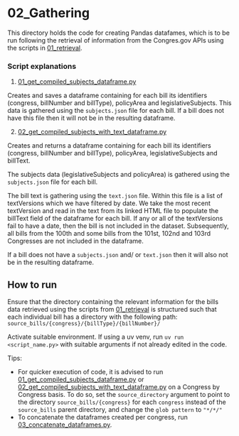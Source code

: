 # 02_Gathering
This directory holds the code for creating Pandas datafames, which is to be run following the retrieval of information from the Congres.gov APIs using the scripts in [01_retrieval](../01_retrieval).

### Script explanations
1. [01_get_compiled_subjects_dataframe.py](01_get_compiled_subjects_dataframe.py) 

Creates and saves a dataframe containing for each bill its identifiers (congress, billNumber and billType), policyArea and legislativeSubjects. This data is gathered using the `subjects.json` file for each bill. If a bill does not have this file then it will not be in the resulting dataframe.

2. [02_get_compiled_subjects_with_text_dataframe.py](02_get_compiled_subjects_with_text_dataframe.py)

Creates and returns a dataframe containing for each bill its identifiers (congress, billNumber and billType), policyArea, legislativeSubjects and billText. 

The subjects data (legislativeSubjects and policyArea) is gathered using the `subjects.json` file for each bill. 

The bill text is gathering using the `text.json` file. Within this file is a list of textVersions which we have filtered by date. We take the most recent textVersion and read in the text from its linked HTML file to populate the billText field of the dataframe for each bill. If any or all of the textVersions fail to have a date, then the bill is not included in the dataset. Subsequently, all bills from the 100th and some bills from the 101st, 102nd and 103rd Congresses are not included in the dataframe.

If a bill does not have a `subjects.json` and/ or `text.json` then it will also not be in the resulting dataframe.


## How to run

Ensure that the directory containing the relevant information for the bills data retrieved using the scripts from [01_retrieval](../01_retrieval) is structured such that each individual bill has a directory with the following path: `source_bills/{congress}/{billType}/{billNumber}/`

Activate suitable environment. If using a uv venv, run `uv run <script_name.py>` with suitable arguments if not already edited in the code.

Tips:
- For quicker execution of code, it is advised to run [01_get_compiled_subjects_dataframe.py](01_get_compiled_subjects_dataframe.py) or [02_get_compiled_subjects_with_text_dataframe.py](02_get_compiled_subjects_with_text_dataframe.py) on a Congress by Congress basis. To do so, set the `source_directory` argument to point to the directory `source_bills/{congress}` for each `congress` instead of the `source_bills` parent directory, and change the `glob pattern` to `"*/*/"`
- To concatenate the dataframes created per congress, run [03_concatenate_dataframes.py](03_concatenate_dataframes.py).
